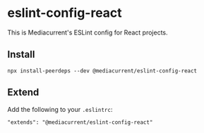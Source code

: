 # eslint-config-react

This is Mediacurrent's ESLint config for React projects.

## Install

`npx install-peerdeps --dev @mediacurrent/eslint-config-react`

## Extend

Add the following to your `.eslintrc`:

`"extends": "@mediacurrent/eslint-config-react"`